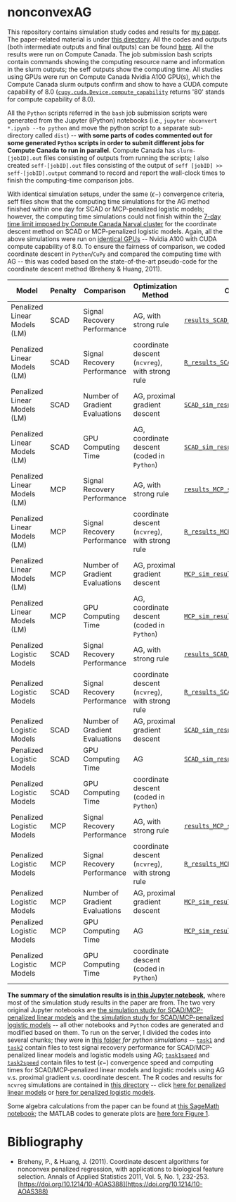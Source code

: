 # nonconvexAG

This repository contains simulation study codes and results for [my paper](https://arxiv.org/abs/2009.10629). The paper-related material is under [this directory](/paper). All the codes and outputs (both intermediate outputs and final outputs) can be found [here](/paper/simulation_study). All the results were run on Compute Canada. The job submission bash scripts contain commands showing the computing resource name and information in the slurm outputs; the seff outputs show the computing time. All studies using GPUs were run on Compute Canada Nvidia A100 GPU(s), which the Compute Canada slurm outputs confirm and show to have a CUDA compute capability of 8.0 ([`cupy.cuda.Device.compute_capability`](https://docs.cupy.dev/en/stable/reference/generated/cupy.cuda.Device.html) returns '80' stands for compute capability of 8.0).

All the `Python` scripts referred in the `bash` job submission scripts were generated from the Jupyter (iPython) notebooks (i.e., `jupyter nbconvert *.ipynb --to python` and move the python script to a separate sub-directory called `dist`) -- **with some parts of codes commented out for some generated `Python` scripts in order to submit different jobs for Compute Canada to run in parallel.** Compute Canada has `slurm-[jobID].out` files consisting of outputs from running the scripts; I also created `seff-[jobID].out` files consisting of the output of `seff [jobID] >> seff-[jobID].output` command to record and report the wall-clock times to finish the computing-time comparison jobs.

With identical simulation setups, under the same $(\epsilon-)$ convergence criteria, seff files show that the computing time simulations for the AG method finished within one day for SCAD or MCP-penalized logistic models; however, the computing time simulations could not finish within the [7-day time limit imposed by Compute Canada Narval cluster](https://docs.alliancecan.ca/wiki/Job_scheduling_policies#Time_limits) for the coordinate descent method on SCAD or MCP-penalized logistic models. Again, all the above simulations were run on [identical GPUs](https://docs.alliancecan.ca/wiki/Using_GPUs_with_Slurm/en#Available_hardware) -- Nvidia A100 with CUDA compute capability of 8.0. To ensure the fairness of comparison, we coded coordinate descent in `Python`/`CuPy` and compared the computing time with AG -- this was coded based on the state-of-the-art pseudo-code for the coordinate descent method (Breheny & Huang, 2011).


| Model                        	| Penalty 	| Comparison                     	| Optimization Method                             	| Output Data                                                                                                                               	| Jupyter Notebook/R code                                                                                                                              	| Bash Script                                                                                                                                    	| slurm file                                                                                                               	| seff output                                                                                                            	|
|------------------------------	|---------	|--------------------------------	|-------------------------------------------------	|-------------------------------------------------------------------------------------------------------------------------------------------	|------------------------------------------------------------------------------------------------------------------------------------------------------	|------------------------------------------------------------------------------------------------------------------------------------------------	|--------------------------------------------------------------------------------------------------------------------------	|------------------------------------------------------------------------------------------------------------------------	|
| Penalized Linear Models (LM) 	| SCAD    	| Signal Recovery Performance    	| AG, with strong rule                            	| [`results_SCAD_signal_recovery.npy`](/paper/simulation_study/tasks/task1/results_SCAD_signal_recovery.npy)                                	| [`task1.ipynb`](/paper/simulation_study/tasks/task1/task1.ipynb)                                                                                     	| [`task1.sh`](/paper/simulation_study/tasks/task1/task1.sh)                                                                                     	| [`slurm-10933901.out`](/paper/simulation_study/tasks/task1/slurm-10933901.out)                                           	|                                                                                                                        	|
| Penalized Linear Models (LM) 	| SCAD    	| Signal Recovery Performance    	| coordinate descent (`ncvreg`), with strong rule 	| [`R_results_SCAD_signal_recovery.npy`](/paper/simulation_study/SCAD_MCP/LM/R_results_SCAD_signal_recovery.npy)                            	| [`ncvreg_LM_sim.R`](/paper/simulation_study/SCAD_MCP/LM/ncvreg_LM_sim.R)                                                                             	| [`LM.sh`](/paper/simulation_study/SCAD_MCP/LM/LM.sh)                                                                                           	| [`slurm-10933899.out`](/paper/simulation_study/SCAD_MCP/LM/slurm-10933899.out)                                           	|                                                                                                                        	|
| Penalized Linear Models (LM) 	| SCAD    	| Number of Gradient Evaluations 	| AG, proximal gradient descent                   	| [`SCAD_sim_results.npy`](/paper/simulation_study/tasks/task1speed/SCAD_sim_results.npy)                                                   	| [`task1speed.ipynb`](/paper/simulation_study/tasks/task1speed/task1speed.ipynb)                                                                      	| [`task1speed.sh`](/paper/simulation_study/tasks/task1speed/task1speed.sh)                                                                      	| [`slurm-10933903.out`](/paper/simulation_study/tasks/task1speed/slurm-10933903.out)                                      	| [`seff-10933903.out`](/paper/simulation_study/tasks/task1speed/seff-10933903.out)                                      	|
| Penalized Linear Models (LM) 	| SCAD    	| GPU Computing Time             	| AG, coordinate descent (coded in `Python`)      	| [`SCAD_sim_results.npy`](/paper/simulation_study/tasks/task1speed/SCAD_sim_results.npy)                                                   	| [`task1speed.ipynb`](/paper/simulation_study/tasks/task1speed/task1speed.ipynb)                                                                      	| [`task1speed.sh`](/paper/simulation_study/tasks/task1speed/task1speed.sh)                                                                      	| [`slurm-10933903.out`](/paper/simulation_study/tasks/task1speed/slurm-10933903.out)                                      	| [`seff-10933903.out`](/paper/simulation_study/tasks/task1speed/seff-10933903.out)                                      	|
| Penalized Linear Models (LM) 	| MCP     	| Signal Recovery Performance    	| AG, with strong rule                            	| [`results_MCP_signal_recovery.npy`](/paper/simulation_study/tasks/task1/results_MCP_signal_recovery.npy)                                  	| [`task1.ipynb`](/paper/simulation_study/tasks/task1/task1.ipynb)                                                                                     	| [`task1.sh`](/paper/simulation_study/tasks/task1/task1.sh)                                                                                     	| [`slurm-10933901.out`](/paper/simulation_study/tasks/task1/slurm-10933901.out)                                           	|                                                                                                                        	|
| Penalized Linear Models (LM) 	| MCP     	| Signal Recovery Performance    	| coordinate descent (`ncvreg`), with strong rule 	| [`R_results_MCP_signal_recovery.npy`](/paper/simulation_study/SCAD_MCP/LM/R_results_MCP_signal_recovery.npy)                              	| [`ncvreg_LM_sim.R`](/paper/simulation_study/SCAD_MCP/LM/ncvreg_LM_sim.R)                                                                             	| [`LM.sh`](/paper/simulation_study/SCAD_MCP/LM/LM.sh)                                                                                           	| [`slurm-10933899.out`](/paper/simulation_study/SCAD_MCP/LM/slurm-10933899.out)                                           	|                                                                                                                        	|
| Penalized Linear Models (LM) 	| MCP     	| Number of Gradient Evaluations 	| AG, proximal gradient descent                   	| [`MCP_sim_results.npy`](/paper/simulation_study/tasks/task1speed/MCP_sim_results.npy)                                                     	| [`task1speed.ipynb`](/paper/simulation_study/tasks/task1speed/task1speed.ipynb)                                                                      	| [`task1speed.sh`](/paper/simulation_study/tasks/task1speed/task1speed.sh)                                                                      	| [`slurm-10933903.out`](/paper/simulation_study/tasks/task1speed/slurm-10933903.out)                                      	| [`seff-10933903.out`](/paper/simulation_study/tasks/task1speed/seff-10933903.out)                                      	|
| Penalized Linear Models (LM) 	| MCP     	| GPU Computing Time             	| AG, coordinate descent (coded in `Python`)      	| [`MCP_sim_results.npy`](/paper/simulation_study/tasks/task1speed/MCP_sim_results.npy)                                                     	| [`task1speed.ipynb`](/paper/simulation_study/tasks/task1speed/task1speed.ipynb)                                                                      	| [`task1speed.sh`](/paper/simulation_study/tasks/task1speed/task1speed.sh)                                                                      	| [`slurm-10933903.out`](/paper/simulation_study/tasks/task1speed/slurm-10933903.out)                                      	| [`seff-10933903.out`](/paper/simulation_study/tasks/task1speed/seff-10933903.out)                                      	|
| Penalized Logistic Models    	| SCAD    	| Signal Recovery Performance    	| AG, with strong rule                            	| [`results_SCAD_signal_recovery.npy`](/paper/simulation_study/tasks/task2/results_SCAD_signal_recovery.npy)                                	| [`task2.ipynb`](/paper/simulation_study/tasks/task2/task2.ipynb)                                                                                     	| [`task2.sh`](/paper/simulation_study/tasks/task2/task2.sh)                                                                                     	| [`slurm-10933902.out`](/paper/simulation_study/tasks/task2/slurm-10933902.out)                                           	|                                                                                                                        	|
| Penalized Logistic Models    	| SCAD    	| Signal Recovery Performance    	| coordinate descent (`ncvreg`), with strong rule 	| [`R_results_SCAD_signal_recovery.npy`](/paper/simulation_study/SCAD_MCP/logistic/R_results_SCAD_signal_recovery.npy)                      	| [`ncvreg_logistic_sim.R`](/paper/simulation_study/SCAD_MCP/logistic/ncvreg_logistic_sim.R)                                                           	| [`logistic.sh`](/paper/simulation_study/SCAD_MCP/logistic/logistic.sh)                                                                         	| [`slurm-10933900.out`](/paper/simulation_study/SCAD_MCP/logistic/slurm-10933900.out)                                     	|                                                                                                                        	|
| Penalized Logistic Models    	| SCAD    	| Number of Gradient Evaluations 	| AG, proximal gradient descent                   	| [`SCAD_sim_results.npy`](/paper/simulation_study/tasks/task2speed/sub_tasks/task2speed_SCAD/SCAD_sim_results.npy)                         	| [`task2speed_SCAD.ipynb`](/paper/simulation_study/tasks/task2speed/sub_tasks/task2speed_SCAD/task2speed_SCAD.ipynb)                                  	| [`task2speed_SCAD.sh`](/paper/simulation_study/tasks/task2speed/sub_tasks/task2speed_SCAD/task2speed_SCAD.sh)                                  	| [`slurm-10933908.out`](/paper/simulation_study/tasks/task2speed/sub_tasks/task2speed_SCAD/slurm-10933908.out)            	| [`seff-10933908.out`](/paper/simulation_study/tasks/task2speed/sub_tasks/task2speed_SCAD/seff-10933908.out)            	|
| Penalized Logistic Models    	| SCAD    	| GPU Computing Time             	| AG                                              	| [`SCAD_sim_results_AG_time.npy`](/paper/simulation_study/tasks/task2speed/sub_tasks/task2speed_SCAD_AG_time/SCAD_sim_results_AG_time.npy) 	| [`task2speed_SCAD_AG_time.ipynb`](/paper/simulation_study/tasks/task2speed/sub_tasks/task2speed_SCAD_AG_time/task2speed_SCAD_AG_time.ipynb)          	| [`task2speed_SCAD_AG_time.sh`](/paper/simulation_study/tasks/task2speed/sub_tasks/task2speed_SCAD_AG_time/task2speed_SCAD_AG_time.sh)          	| [`slurm-10933906.out`](/paper/simulation_study/tasks/task2speed/sub_tasks/task2speed_SCAD_AG_time/slurm-10933906.out)    	| [`seff-10933906.out`](/paper/simulation_study/tasks/task2speed/sub_tasks/task2speed_SCAD_AG_time/seff-10933906.out)    	|
| Penalized Logistic Models    	| SCAD    	| GPU Computing Time             	| coordinate descent (coded in `Python`)          	|                                                                                                                                           	| [`task2speed_SCAD_coord_time.ipynb`](/paper/simulation_study/tasks/task2speed/sub_tasks/task2speed_SCAD_coord_time/task2speed_SCAD_coord_time.ipynb) 	| [`task2speed_SCAD_coord_time.sh`](/paper/simulation_study/tasks/task2speed/sub_tasks/task2speed_SCAD_coord_time/task2speed_SCAD_coord_time.sh) 	| [`slurm-10933904.out`](/paper/simulation_study/tasks/task2speed/sub_tasks/task2speed_SCAD_coord_time/slurm-10933904.out) 	| [`seff-10933904.out`](/paper/simulation_study/tasks/task2speed/sub_tasks/task2speed_SCAD_coord_time/seff-10933904.out) 	|
| Penalized Logistic Models    	| MCP     	| Signal Recovery Performance    	| AG, with strong rule                            	| [`results_MCP_signal_recovery.npy`](/paper/simulation_study/tasks/task2/results_MCP_signal_recovery.npy)                                  	| [`task2.ipynb`](/paper/simulation_study/tasks/task2/task2.ipynb)                                                                                     	| [`task2.sh`](/paper/simulation_study/tasks/task2/task2.sh)                                                                                     	| [`slurm-10933902.out`](/paper/simulation_study/tasks/task2/slurm-10933902.out)                                           	|                                                                                                                        	|
| Penalized Logistic Models    	| MCP     	| Signal Recovery Performance    	| coordinate descent (`ncvreg`), with strong rule 	| [`R_results_MCP_signal_recovery.npy`](/paper/simulation_study/SCAD_MCP/logistic/R_results_MCP_signal_recovery.npy)                        	| [`ncvreg_logistic_sim.R`](/paper/simulation_study/SCAD_MCP/logistic/ncvreg_logistic_sim.R)                                                           	| [`logistic.sh`](/paper/simulation_study/SCAD_MCP/logistic/logistic.sh)                                                                         	| [`slurm-10933900.out`](/paper/simulation_study/SCAD_MCP/logistic/slurm-10933900.out)                                     	|                                                                                                                        	|
| Penalized Logistic Models    	| MCP     	| Number of Gradient Evaluations 	| AG, proximal gradient descent                   	| [`MCP_sim_results.npy`](/paper/simulation_study/tasks/task2speed/sub_tasks/task2speed_MCP/MCP_sim_results.npy)                            	| [`task2speed_MCP.ipynb`](/paper/simulation_study/tasks/task2speed/sub_tasks/task2speed_MCP/task2speed_MCP.ipynb)                                     	| [`task2speed_MCP.sh`](/paper/simulation_study/tasks/task2speed/sub_tasks/task2speed_MCP/task2speed_MCP.sh)                                     	| [`slurm-10933909.out`](/paper/simulation_study/tasks/task2speed/sub_tasks/task2speed_MCP/slurm-10933909.out)             	| [`seff-10933909.out`](/paper/simulation_study/tasks/task2speed/sub_tasks/task2speed_MCP/seff-10933909.out)             	|
| Penalized Logistic Models    	| MCP     	| GPU Computing Time             	| AG                                              	| [`MCP_sim_results_AG_time.npy`](/paper/simulation_study/tasks/task2speed/sub_tasks/task2speed_MCP_AG_time/MCP_sim_results_AG_time.npy)    	| [`task2speed_MCP_AG_time.ipynb`](/paper/simulation_study/tasks/task2speed/sub_tasks/task2speed_MCP_AG_time/task2speed_MCP_AG_time.ipynb)             	| [`task2speed_MCP_AG_time.sh`](/paper/simulation_study/tasks/task2speed/sub_tasks/task2speed_MCP_AG_time/task2speed_MCP_AG_time.sh)             	| [`slurm-10933907.out`](/paper/simulation_study/tasks/task2speed/sub_tasks/task2speed_MCP_AG_time/slurm-10933907.out)     	| [`seff-10933907.out`](/paper/simulation_study/tasks/task2speed/sub_tasks/task2speed_MCP_AG_time/seff-10933907.out)     	|
| Penalized Logistic Models    	| MCP     	| GPU Computing Time             	| coordinate descent (coded in `Python`)          	|                                                                                                                                           	| [`task2speed_MCP_coord_time.ipynb`](/paper/simulation_study/tasks/task2speed/sub_tasks/task2speed_MCP_coord_time/task2speed_MCP_coord_time.ipynb)    	| [`task2speed_MCP_coord_time.sh`](/paper/simulation_study/tasks/task2speed/sub_tasks/task2speed_MCP_coord_time/task2speed_MCP_coord_time.sh)    	| [`slurm-10933905.out`](/paper/simulation_study/tasks/task2speed/sub_tasks/task2speed_MCP_coord_time/slurm-10933905.out)  	| [`seff-10933905.out`](/paper/simulation_study/tasks/task2speed/sub_tasks/task2speed_MCP_coord_time/seff-10933905.out)  	|


**The summary of the simulation results is [in this Jupyter notebook](/paper/simulation_study/summary.ipynb),** where most of the simulation study results in the paper are from. The two very original Jupyter notebooks are [the simulation study for SCAD/MCP-penalized linear models](/paper/simulation_study/LM_SCAD_MCP_cp&#x20;(cupy).ipynb) and [the simulation study for SCAD/MCP-penalized logistic models](/paper/simulation_study/logistic_SCAD_MCP_cp&#x20;(cupy).ipynb) -- all other notebooks and `Python` codes are generated and modified based on them. To run on the server, I divided the codes into several chunks; they were in [this folder](/paper/simulation_study/tasks) *for python simulations* -- [`task1`](/paper/simulation_study/tasks/task1) and [`task2`](/paper/simulation_study/tasks/task2) contain files to test signal recovery performance for SCAD/MCP-penalized linear models and logistic models using AG; [`task1speed`](/paper/simulation_study/tasks/task1speed) and [`task2speed`](/paper/simulation_study/tasks/task2speed) contain files to test $(\epsilon-)$ convergence speed and computing times for SCAD/MCP-penalized linear models and logistic models using AG v.s. proximal gradient v.s. coordinate descent. The R codes and results for `ncvreg` simulations are contained in [this directory](/paper/simulation_study/SCAD_MCP) -- click [here for penalized linear models](/paper/simulation_study/SCAD_MCP/LM) or [here for penalized logistic models](/paper/simulation_study/SCAD_MCP/logistic).

Some algebra calculations from the paper can be found at [this SageMath notebook](/paper/SageMath_algebra.ipynb); the MATLAB codes to generate plots are [here fore Figure 1](/paper/optimize_b_k.m).


<!-- The manual for the PyPI package [`nonconvexAG`](https://pypi.org/project/nonconvexAG/) can be found [here](/nonconvexAG/README.md). -->

# Bibliography

- Breheny, P., & Huang, J. (2011). Coordinate descent algorithms for nonconvex penalized regression, with applications to biological feature selection. Annals of Applied Statistics 2011, Vol. 5, No. 1, 232-253. [https://doi.org/10.1214/10-AOAS388](https://doi.org/10.1214/10-AOAS388)
